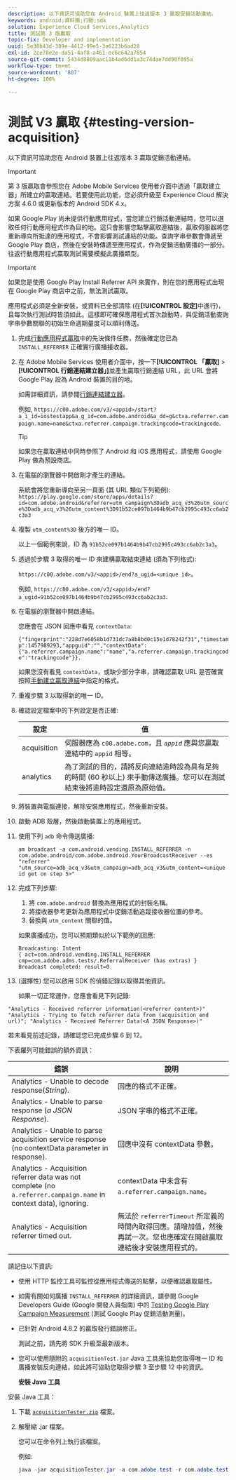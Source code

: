 ```yaml
---
description: 以下資訊可協助您在 Android 裝置上往返版本 3 贏取促銷活動連結。
keywords: android;資料庫;行動;sdk
solution: Experience Cloud Services,Analytics
title: 測試第 3 版贏取
topic-fix: Developer and implementation
uuid: 5e38b43d-389e-4412-99e5-3e6223b6ad28
exl-id: 2ce78e2e-da51-4af8-a461-ec6c642a7854
source-git-commit: 5434d8809aac11b4ad6dd1a3c74dae7dd98f095a
workflow-type: tm+mt
source-wordcount: '807'
ht-degree: 100%

---
```


# 測試 V3 贏取 {#testing-version-acquisition}

以下資訊可協助您在 Android 裝置上往返版本 3 贏取促銷活動連結。

>[!IMPORTANT]
>
>第 3 版贏取會參照您在 Adobe Mobile Services 使用者介面中透過「贏取建立器」所建立的贏取連結。若要使用此功能，您必須升級至 Experience Cloud 解決方案 4.6.0 或更新版本的 Android SDK 4.x。

如果 Google Play 尚未提供行動應用程式，當您建立行銷活動連結時，您可以選取任何行動應用程式作為目的地。這只會影響您點擊贏取連結後，贏取伺服器將您重新導向所抵達的應用程式，不會影響測試連結的功能。查詢字串參數會傳遞至 Google Play 商店，然後在安裝時傳遞至應用程式，作為促銷活動廣播的一部分。往返行動應用程式贏取測試需要模擬此廣播類型。

>[!IMPORTANT]
>
>如果您是使用 Google Play Install Referrer API 來實作，則在您的應用程式出現在 Google Play 商店中之前，無法測試贏取。

應用程式必須是全新安裝，或資料已全部清除 (在&#x200B;**[!UICONTROL 設定]**&#x200B;中進行)，且每次執行測試時皆須如此。這樣即可確保應用程式首次啟動時，與促銷活動查詢字串參數關聯的初始生命週期量度可以順利傳送。

1. 完成[行動應用程式贏取](/help/android/acquisition-main/acquisition.md)中的先決條件任務，然後確定您已為 `INSTALL_REFERRER` 正確實行廣播接收器。

1. 在 Adobe Mobile Services 使用者介面中，按一下&#x200B;**[!UICONTROL 「贏取]** > **[!UICONTROL 行銷連結建立器」]**&#x200B;並產生贏取行銷連結 URL，此 URL 會將 Google Play 設為 Android 裝置的目的地。

   如需詳細資訊，請參閱[行銷連結建立器](/help/using/acquisition-main/c-marketing-links-builder/c-marketing-links-builder.md)。

   例如, `https://c00.adobe.com/v3/<appid>/start?a_i_id=iostestapp&a_g_id=com.adobe.android&a_dd=g&ctxa.referrer.campaign.name=name&ctxa.referrer.campaign.trackingcode=trackingcode`.

   >[!TIP]
   >
   >如果您在贏取連結中同時參照了 Android 和 iOS 應用程式，請使用 Google Play 做為預設商店。

1. 在電腦的瀏覽器中開啟剛才產生的連結。

   系統會將您重新導向至另一頁面 (其 URL 類似下列範例):
   `https://play.google.com/store/apps/details?id=com.adobe.android&referrer=utm_campaign%3Dadb_acq_v3%26utm_source%3Dadb_acq_v3%26utm_content%3D91b52ce097b1464b9b47cb2995c493cc6ab2c3a3`

1. 複製 `utm_content%3D` 後方的唯一 ID。

   以上一個範例來說，ID 為 `91b52ce097b1464b9b47cb2995c493cc6ab2c3a3`。

1. 透過於步驟 3 取得的唯一 ID 來建構贏取結束連結 (須為下列格式):

   `https://c00.adobe.com/v3/<appid>/end?a_ugid=<unique id>`。

   例如, `https://c00.adobe.com/v3/<appid>/end?a_ugid=91b52ce097b1464b9b47cb2995c493cc6ab2c3a3`.

1. 在電腦的瀏覽器中開啟連結。

   您應會在 JSON 回應中看見 `contextData`:

   `{"fingerprint":"228d7e6058b1d731dc7a8b8bd0c15e1d78242f31","timestamp":1457989293,"appguid":"","contextData":{"a.referrer.campaign.name":"name","a.referrer.campaign.trackingcode":"trackingcode"}}.`

   如果您沒有看見 `contextData`，或缺少部分字串，請確認贏取 URL 是否確實按照[手動建立贏取連結](/help/using/acquisition-main/c-marketing-links-builder/acquisition-link-manual.md)中指定的格式。
1. 重複步驟 3 以取得新的唯一 ID。
1. 確認設定檔案中的下列設定是否正確:

   | 設定 | 值 |
   |--- |--- |
   | acquisition | 伺服器應為 `c00.adobe.com`，且 *`appid`* 應與您贏取連結中的 `appid` 相等。 |
   | analytics | 為了測試的目的，請將反向連結逾時設為具有足夠的時間 (60 秒以上) 來手動傳送廣播。您可以在測試結束後將逾時設定還原為原始值。 |

1. 將裝置與電腦連接，解除安裝應用程式，然後重新安裝。
1. 啟動 ADB 殼層，然後啟動裝置上的應用程式。
1. 使用下列 `adb` 命令傳送廣播:

   `am broadcast -a com.android.vending.INSTALL_REFERRER -n com.adobe.android/com.adobe.android.YourBroadcastReceiver --es "referrer" "utm_source=adb_acq_v3&utm_campaign=adb_acq_v3&utm_content=<unique id get on step 5>"`

1. 完成下列步驟:
   1. 將 `com.adobe.android` 替換為應用程式的封裝名稱。
   1. 將接收器參考更新為應用程式中促銷活動追蹤接收器位置的參考。
   1. 替換與 `utm_content` 關聯的值。

   如果廣播成功，您可以預期類似於以下範例的回應:

   ```
   Broadcasting: Intent
   { act=com.android.vending.INSTALL_REFERRER cmp=com.adobe.adms.tests/.ReferralReceiver (has extras) }
   Broadcast completed: result=0
   ```

1. (選擇性) 您可以啟用 SDK 的偵錯記錄以取得其他資訊。

   如果一切正常運作，您應會看見下列記錄:

`"Analytics - Received referrer information(<referrer content>)"   "Analytics - Trying to fetch referrer data from (acquisition end url)"; "Analytics - Received Referrer Data(<A JSON Response>)"`

若未看見前述記錄，請確認您已完成步驟 6 到 12。

下表羅列可能錯誤的額外資訊：

| 錯誤 | 說明 |
|--- |--- |
| Analytics - Unable to decode response(*String*). | 回應的格式不正確。 |
| Analytics - Unable to parse response (*a JSON Response*). | JSON 字串的格式不正確。 |
| Analytics - Unable to parse acquisition service response (no contextData parameter in response). | 回應中沒有 contextData 參數。 |
| Analytics - Acquisition referrer data was not complete (no `a.referrer.campaign.name` in context data), ignoring. | contextData 中未含有 `a.referrer.campaign.name`。 |
| Analytics - Acquisition referrer timed out. | 無法於 `referrerTimeout` 所定義的時間內取得回應。請增加值，然後再試一次。您也應確定在開啟贏取連結後才安裝應用程式的。 |

請記住以下資訊:

* 使用 HTTP 監控工具可監控從應用程式傳送的點擊，以便確認贏取屬性。
* 如需有關如何廣播 `INSTALL_REFERRER` 的詳細資訊，請參閱 Google Developers Guide (Google 開發人員指南) 中的 [Testing Google Play Campaign Measurement](https://developers.google.com/analytics/solutions/testing-play-campaigns) (測試 Google Play 促銷活動測量)。

* 已針對 Android 4.8.2 的贏取發行錯誤修正。

   測試之前，請先將 SDK 升級至最新版本。

* 您可以使用隨附的 `acquisitionTest.jar` Java 工具來協助您取得唯一 ID 和廣播安裝反向連結，如此將可協助您取得步驟 3 至步驟 12 中的資訊。

   **安裝 Java 工具**

安裝 Java 工具：

1. 下載 [`acquisitionTester.zip`](/help/android/assets/acquisitionTester.zip) 檔案。

1. 解壓縮 .jar 檔案。

   您可以在命令列上執行該檔案。

   例如:

   ```java
   java -jar acquisitionTester.jar -a com.adobe.test -r com.adobe.test.ReferrerReceiver -l "https://c00.adobe.com/v3/appid/start?a_i_id=123456&a_g_id=com.adobe.test&a_dd=i&ctxa.referrer.campaign.name=name&ctxa.referrer.campaign.trackingcode=1234
   ```
